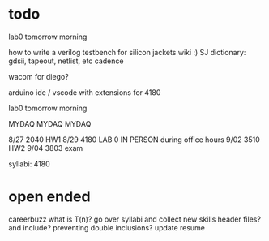 # todo

lab0 tomorrow morning

how to write a verilog testbench for silicon jackets wiki :)
SJ dictionary: gdsii, tapeout, netlist, etc
cadence

wacom for diego?

arduino ide / vscode with extensions for 4180

lab0 tomorrow morning


MYDAQ MYDAQ MYDAQ

8/27    2040 HW1
8/29    4180 LAB 0 IN PERSON during office hours
9/02    3510 HW2
9/04    3803 exam


syllabi:
4180



# open ended
careerbuzz
what is T(n)?
go over syllabi and collect new skills
header files? and include? preventing double inclusions?
update resume